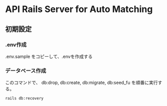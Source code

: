 API Rails Server for Auto Matching
===

## 初期設定

### .env作成

.env.sample をコピーして、.envを作成する

### データベース作成

このコマンドで、 db:drop, db:create, db:migrate, db:seed_fu を順番に実行する。

```
rails db:recovery
```

